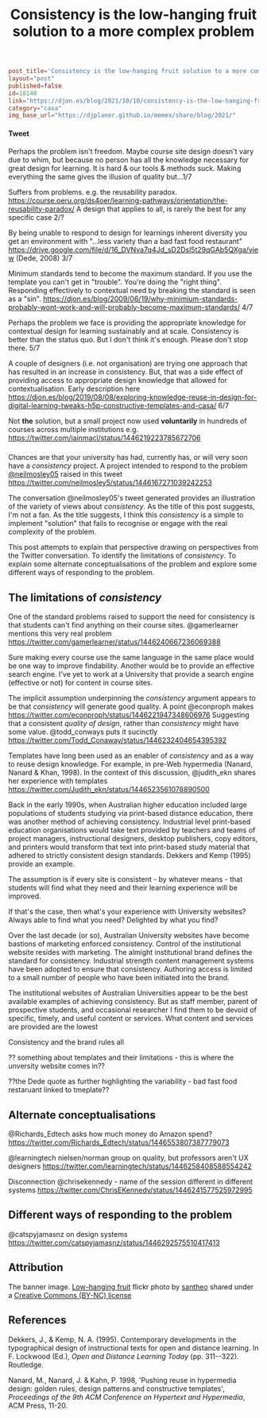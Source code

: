﻿---
backlinks:
- title: Consistency vs quality?
  url: /sense/Design/consistency-quality.html
title: Consistency is the low-hanging fruit solution to a more complex problem
---
```toml
post_title='Consistency is the low-hanging fruit solution to a more complex problem'
layout="post"
published=false
id=18140
link="https://djon.es/blog/2021/10/10/consistency-is-the-low-hanging-fruit-solution-to-a-more-complex-problem"
category="casa"
img_base_url="https://djplaner.github.io/memex/share/blog/2021/"
```

#### Tweet 

Perhaps the problem isn't freedom. Maybe course site design doesn't vary due to whim, but because no person has all the knowledge necessary for great design for learning. It is hard & our tools & methods suck.  Making everything the same gives the illusion of quality but...1/7

Suffers from problems. e.g. the reusability paradox. https://course.oeru.org/ds4oer/learning-pathways/orientation/the-reusability-paradox/ A design that applies to all, is rarely the best for any specific case 2/?

By being unable to respond to design for learnings inherent diversity you get an environment with "...less variety than a bad fast food restaurant" https://drive.google.com/file/d/16_DVNva7q4Jd_sD2Dsl5t29qGAb5QXga/view (Dede, 2008) 3/7

Minimum standards tend to become the maximum standard. If you use the template you can't get in "trouble". You're doing the "right thing". Responding effectively to contextual need by breaking the standard is seen as a "sin".  https://djon.es/blog/2009/06/19/why-minimium-standards-probably-wont-work-and-will-probably-become-maximum-standards/ 4/7

Perhaps the problem we face is providing the appropriate knowledge for contextual design for learning sustainably and at scale. Consistency is better than the status quo. But I don't think it's enough. Please don't stop there. 5/7

A couple of designers (i.e. not organisation) are trying one approach that has resulted in an increase in consistency. But, that was a side effect of providing access to appropriate design knowledge that allowed for contextualisation. Early description here https://djon.es/blog/2019/08/08/exploring-knowledge-reuse-in-design-for-digital-learning-tweaks-h5p-constructive-templates-and-casa/ 6/7

Not **the** solution, but a small project now used **voluntarily** in hundreds of courses across multiple institutions e.g. https://twitter.com/iainmacl/status/1446219223785672706 


###

Chances are that your university has had, currently has, or will very soon have a _consistency_ project. A project intended to respond to the problem [@neilmosley05](https://twitter.com/neilmosley5) raised in this tweet
https://twitter.com/neilmosley5/status/1446167271039242253

The conversation @neilmosley05's tweet generated provides an illustration of the variety of views about _consistency_. As the title of this post suggests, I'm not a fan. As the title suggests, I think this _consistency_ is a simple to implement "solution" that fails to recognise or engage with the real complexity of the problem.

This post attempts to explain that perspective drawing on perspectives from the Twitter conversation. To identify the limitations of _consistency_. To explain some alternate conceptualisations of the problem and explore some different ways of responding to the problem.

## The limitations of _consistency_

One of the standard problems raised to support the need for consistency is that students can't find anything on their course sites. @gamerlearner mentions this very real problem
https://twitter.com/gamerlearner/status/1446240667236069388

Sure making every course use the same language in the same place would be one way to improve findability. Another would be to provide an effective search engine. I've yet to work at a University that provide a search engine (effective or not) for content in course sites.

The implicit assumption underpinning the _consistency_ argument appears to be that _consistency_ will generate good quality. A point @econproph makes 
https://twitter.com/econproph/status/1446221947348606976
Suggesting that a consistent _quality of design_, rather than _consistency_ might have some value. @todd_conways puts it sucinctly
https://twitter.com/Todd_Conaway/status/1446232404654395392

Templates have long been used as an enabler of _consistency_ and as a way to reuse design knowledge. For example, in pre-Web hypermedia (Nanard, Nanard & Khan, 1998). In the context of this discussion,  @judith_ekn shares her experience with templates
https://twitter.com/Judith_ekn/status/1446523561078890500

Back in the early 1990s, when Australian higher education included large populations of students studying via print-based distance education, there was another method of achieving consistency. Industrial level print-based education organisations would take text provided by teachers and teams of project managers, instructional designers, desktop publishers, copy editors, and printers would transform that text into print-based study material that adhered to strictly consistent design standards. Dekkers and Kemp (1995) provide an example.

The assumption is if every site is consistent - by whatever means - that students will find what they need and their learning experience will be improved.

If that's the case, then what's your experience with University websites? Always able to find what you need? Delighted by what you find?

Over the last decade (or so), Australian University websites have become bastions of marketing enforced consistency. Control of the institutional website resides with marketing. The almight institutional brand defines the standard for consistency. Industrial strength content management systems have been adopted to ensure that consistency. Authoring access is limited to a small number of people who have been initiated into the brand. 

The institutional websites of Australian Universities appear to be the best available examples of achieving consistency. But as staff member, parent of prospective students, and occasional researcher I find them to be devoid of specific, timely, and useful content or services. What content and services are provided are the lowest 

Consistency and the brand rules all

?? something about templates and their limitations - this is where the unversity website comes in??

??the Dede quote as further highlighting the variability - bad fast food restaruant linked to tmeplate??




## Alternate conceptualisations

@Richards_Edtech asks how much money do Amazon spend?
https://twitter.com/Richards_Edtech/status/1446553807387779073

@learningtech nielsen/norman group on quality, but professors aren't UX designers
https://twitter.com/learningtech/status/1446258408588554242


Disconnection @chrisekennedy - name of the session different in different systems
https://twitter.com/ChrisEKennedy/status/1446241577525972995

## Different ways of responding to the problem

@catspyjamasnz on design systems
https://twitter.com/catspyjamasnz/status/1446292575510417413

## Attribution

The banner image. [Low-hanging fruit](https://flickr.com/photos/santheo/5074032126) flickr photo by [santheo](https://flickr.com/people/santheo) shared under a [Creative Commons (BY-NC) license](https://creativecommons.org/licenses/by-nc/2.0/)

## References

Dekkers, J., & Kemp, N. A. (1995). Contemporary developments in the typographical design of instructional texts for open and distance learning. In F. Lockwood (Ed.), *Open and Distance Learning Today* (pp. 311--322). Routledge.

Nanard, M., Nanard, J. & Kahn, P. 1998, 'Pushing reuse in hypermedia design: golden rules, design patterns and constructive templates', *Proceedings of the 9th ACM Conference on Hypertext and Hypermedia*, ACM Press, 11-20.